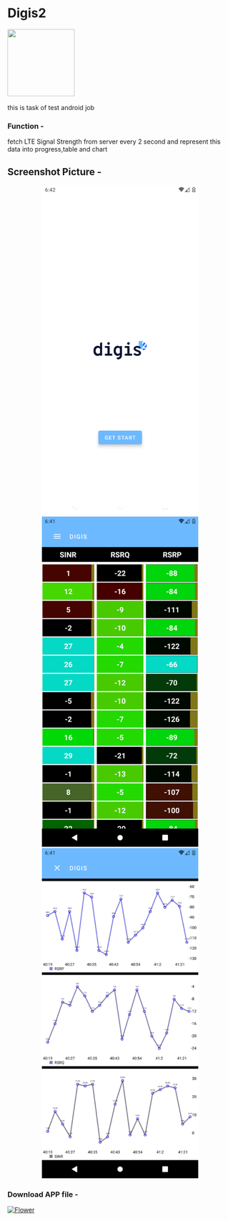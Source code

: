 # Digis2

<img src="https://i.postimg.cc/mkGpX5j7/ic-launcher-playstore.png" width="150" height="150"/> 

this is task of test android job

### Function -
fetch LTE Signal Strength from server every 2 second and represent this data into progress,table and chart 

## Screenshot Picture -

<p align="center">
  <img src="https://github.com/azmiradi/Digis2/blob/master/screen1.png" width="350" title="Screen1">
  <img src="https://github.com/azmiradi/Digis2/blob/master/screen2.png" width="350" title="Screen2">
  <img src="https://github.com/azmiradi/Digis2/blob/master/screen4.png" width="350" title="Screen3">
</p>


### Download APP file -
<a href="https://github.com/azmiradi/Digis2/blob/master/Digis2.apk">
<img src="https://cdn.techgainer.com/2014/04/apk_downloader_logo.png" width="200" height="100" title="Download Now" alt="Flower"></a>
